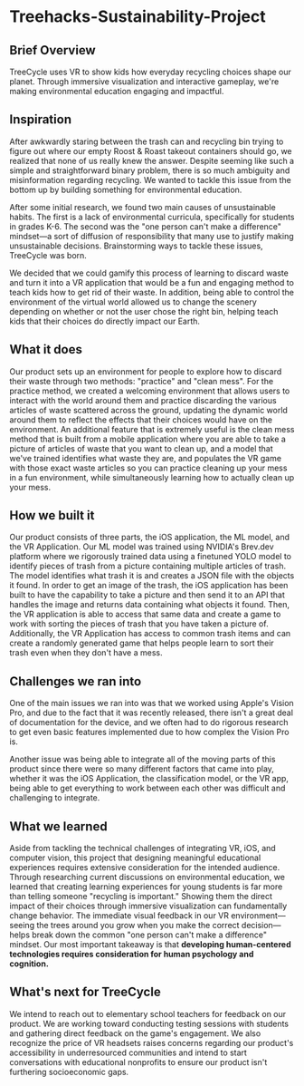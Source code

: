 # Treehacks-Sustainability-Project

## Brief Overview
TreeCycle uses VR to show kids how everyday recycling choices shape our planet. Through immersive visualization and interactive gameplay, we're making environmental education engaging and impactful.

## Inspiration
After awkwardly staring between the trash can and recycling bin trying to figure out where our empty Roost & Roast takeout containers should go, we realized that none of us really knew the answer. Despite seeming like such a simple and straightforward binary problem, there is so much ambiguity and misinformation regarding recycling. We wanted to tackle this issue from the bottom up by building something for environmental education.

After some initial research, we found two main causes of unsustainable habits. The first is a lack of environmental curricula, specifically for students in grades K-6. The second was the "one person can't make a difference" mindset—a sort of diffusion of responsibility that many use to justify making unsustainable decisions. Brainstorming ways to tackle these issues, TreeCycle was born.

We decided that we could gamify this process of learning to discard waste and turn it into a VR application that would be a fun and engaging method to teach kids how to get rid of their waste. In addition, being able to control the environment of the virtual world allowed us to change the scenery depending on whether or not the user chose the right bin, helping teach kids that their choices do directly impact our Earth.

## What it does
Our product sets up an environment for people to explore how to discard their waste through two methods: "practice" and "clean mess". For the practice method, we created a welcoming environment that allows users to interact with the world around them and practice discarding the various articles of waste scattered across the ground, updating the dynamic world around them to reflect the effects that their choices would have on the environment. An additional feature that is extremely useful is the clean mess method that is built from a mobile application where you are able to take a picture of articles of waste that you want to clean up, and a model that we've trained identifies what waste they are, and populates the VR game with those exact waste articles so you can practice cleaning up your mess in a fun environment, while simultaneously learning how to actually clean up your mess.

## How we built it
Our product consists of three parts, the iOS application, the ML model, and the VR Application. Our ML model was trained using NVIDIA's Brev.dev platform where we rigorously trained data using a finetuned YOLO model to identify pieces of trash from a picture containing multiple articles of trash. The model identifies what trash it is and creates a JSON file with the objects it found. In order to get an image of the trash, the iOS application has been built to have the capability to take a picture and then send it to an API that handles the image and returns data containing what objects it found. Then, the VR application is able to access that same data and create a game to work with sorting the pieces of trash that you have taken a picture of. Additionally, the VR Application has access to common trash items and can create a randomly generated game that helps people learn to sort their trash even when they don't have a mess.

## Challenges we ran into
One of the main issues we ran into was that we worked using Apple's Vision Pro, and due to the fact that it was recently released, there isn't a great deal of documentation for the device, and we often had to do rigorous research to get even basic features implemented due to how complex the Vision Pro is. 

Another issue was being able to integrate all of the moving parts of this product since there were so many different factors that came into play, whether it was the iOS Application, the classification model, or the VR app, being able to get everything to work between each other was difficult and challenging to integrate.

## What we learned
Aside from tackling the technical challenges of integrating VR, iOS, and computer vision, this project that designing meaningful educational experiences requires extensive consideration for the intended audience. Through researching current discussions on environmental education, we learned that creating learning experiences for young students is far more than telling someone "recycling is important." Showing them the direct impact of their choices through immersive visualization can fundamentally change behavior. The immediate visual feedback in our VR environment—seeing the trees around you grow when you make the correct decision—helps break down the common "one person can't make a difference" mindset. Our most important takeaway is that **developing human-centered technologies requires consideration for human psychology and cognition.**

## What's next for TreeCycle
We intend to reach out to elementary school teachers for feedback on our product. We are working toward conducting testing sessions with students and gathering direct feedback on the game's engagement. We also recognize the price of VR headsets raises concerns regarding our product's accessibility in underresourced communities and intend to start conversations with educational nonprofits to ensure our product isn't furthering socioeconomic gaps.
